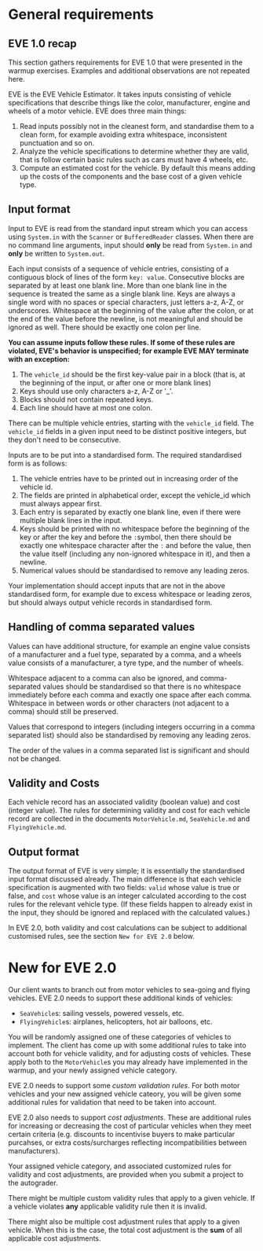 # General requirements

## EVE 1.0 recap

This section gathers requirements for EVE 1.0 that were presented in the warmup exercises.  Examples and additional
observations are not repeated here.

EVE is the EVE Vehicle Estimator.  It takes inputs consisting of vehicle specifications that describe things like the 
color, manufacturer, engine and wheels of a motor vehicle.  EVE does three main things:
1. Read inputs possibly not in the cleanest form, and standardise them to a clean form, for example avoiding
   extra whitespace, inconsistent punctuation and so on.
2. Analyze the vehicle specifications to determine whether they are valid, that is follow certain basic rules
   such as cars must have 4 wheels, etc.  
3. Compute an estimated cost for the vehicle.  By default this means adding up the costs of the components and the base 
   cost of a given vehicle type.



## Input format

Input to EVE is read from the standard input stream which you can access using `System.in` with the `Scanner` or
`BufferedReader` classes.  When there are no command line arguments, input should **only** be read from `System.in` and **only** be written to `System.out`.  

Each input consists of a sequence of vehicle entries, consisting of  a contiguous block of lines of the
form `key: value`.  Consecutive blocks are separated by at least one blank line.  More than one blank line in the
sequence is treated the same as a single blank line.  Keys are always a single word with no spaces or special characters,
just letters a-z, A-Z, or underscores.  Whitespace at the beginning of the value after the colon, or at the end of the value before the
newline, is not meaningful and should be ignored as well.  There should be exactly one colon per line.

**You can assume inputs follow these rules.  If some of these rules are violated, EVE's behavior is unspecified; for example EVE MAY  terminate with an exception:**
1. The `vehicle_id` should be the first  key-value pair in a block (that is, at the beginning of the input, or after one or more blank lines)
2. Keys should use only characters a-z, A-Z or '_'.
3. Blocks should not contain repeated keys.
4. Each line should have at most one colon.

There can be multiple vehicle entries, starting with the `vehicle_id` field.  The `vehicle_id` fields in a given
input need to be distinct positive integers, but they don't need to be consecutive.

Inputs are to be put into a standardised form.
The required standardised form is as follows:

1.  The vehicle entries have to be printed out in increasing order of the vehicle id.
2.  The fields are printed in alphabetical order, except the vehicle_id which must always appear first.
3.  Each entry is separated by exactly one blank line, even if there were multiple blank lines in the input.
4.  Keys should be printed with no whitespace before the beginning of the key or after the key and before the `:`symbol,
    then there should be exactly one whitespace character after the `:` and before the value, then the value itself
    (including any non-ignored whitespace in it), and then a newline.
5.  Numerical values should be standardised to remove any leading zeros.


Your implementation should accept inputs that are not in the above standardised form, for example due to excess whitespace
or leading zeros, but should always output vehicle records in standardised form.

## Handling of comma separated values

Values can have additional structure, for example an engine value consists of a manufacturer and a fuel type, separated
by a comma, and a wheels value consists of a manufacturer, a tyre type, and the number of wheels.

Whitespace
adjacent to a comma can also be ignored, and comma-separated values should be standardised so that there is no whitespace
immediately before each comma and exactly one space after each comma.  Whitespace in between words or other characters (not
adjacent to a comma) should still be preserved. 

Values that correspond to integers (including integers occurring in a comma separated list) should also be standardised 
by removing any leading zeros.

The order of the values in a comma separated list is significant and should not be changed.

## Validity and Costs

Each vehicle record has an associated validity (boolean value) and cost (integer value).  The rules for determining
validity and cost for each vehicle record are collected in the documents `MotorVehicle.md`, `SeaVehicle.md` and 
`FlyingVehicle.md`.


## Output format

The output format of EVE is very simple; it is essentially the standardised input format discussed already.  The main 
difference is that each vehicle specification is augmented with two fields: `valid` whose value is true or false,
and `cost` whose value is an integer calculated according to the cost rules for the relevant vehicle type.
(If these fields happen to already exist in the input, they should be
ignored and replaced with the calculated values.)

In EVE 2.0, both validity and cost calculations can be subject to additional customised rules, see the section 
`New for EVE 2.0` below.



# New for EVE 2.0

Our client wants to branch out from motor vehicles to sea-going and flying vehicles.
EVE 2.0 needs to support these additional kinds of vehicles:
* `SeaVehicle`s: sailing vessels, powered vessels, etc.
* `FlyingVehicle`s: airplanes, helicopters, hot air balloons, etc.

You will be randomly assigned one of these categories of vehicles to implement.
The client has come up with some additional rules
to take into account both for vehicle validity, and for adjusting costs of vehicles.  These apply both to the `MotorVehicle`s
you may already have implemented in the warmup, and your newly assigned vehicle category.

EVE 2.0 needs to support some *custom validation rules*.  For both motor vehicles and your new assigned vehicle cateory,
you will be given some additional rules for validation that need to be taken into account.

EVE 2.0 also needs to support *cost adjustments*.  These are additional rules for increasing or decreasing the cost of particular
vehicles when they meet certain criteria (e.g. discounts to incentivise buyers to make particular purcahses, or extra
costs/surcharges reflecting incompatibilities between manufacturers).  

Your assigned vehicle category, and associated customized rules for validity and cost adjustments, are provided when 
you submit a project to the autograder.  

There might be multiple custom validity rules that apply to a given vehicle.  If a vehicle violates **any** applicable 
validity rule then it is invalid.

There might also be multiple cost adjustment rules that apply to a given vehicle.  When this is the case, the total cost 
adjustment is the **sum** of all applicable cost adjustments.